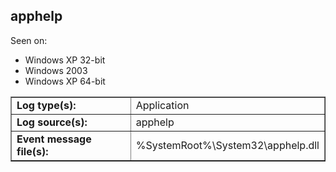 ## apphelp

Seen on:
* Windows XP 32-bit
* Windows 2003
* Windows XP 64-bit

<table border="1" class="docutils">
  <tbody>
    <tr>
      <td><b>Log type(s):</b></td>
      <td>Application</td>
    </tr>
    <tr>
      <td><b>Log source(s):</b></td>
      <td>apphelp</td>
    </tr>
    <tr>
      <td><b>Event message file(s):</b></td>
      <td>%SystemRoot%\System32\apphelp.dll</td>
    </tr>
  </tbody>
</table>

&nbsp;

